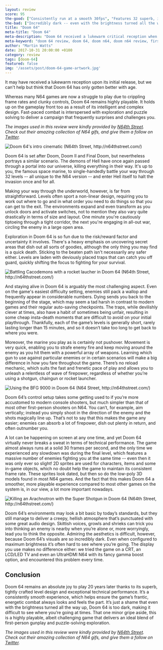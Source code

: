 ```yaml
---
layout: review
score: 95
the-good: ["Consistently run at a smooth 30fps", "Features 32 superb, intricately designed levels that require thought and puzzle-solving skills", "Easy to play thanks to simple control scheme"]
the-bad: ["Incredibly dark -- even with the brightness turned all the way up", "Some in-game traps are a bit unfair"]
title: "Doom 64"
meta-title: "Doom 64"
meta-description: "Doom 64 received a lukewarm critical reception when it came to the N64 in 1997. Find out how it plays now with our in-depth review."
meta-keyword: "doom 64 review, doom 64, doom n64, doom n64 review, first person shooter n64"
author: "Martin Watts"
date: 2017-10-31 20:00:00 +0100
category: review
tags: [doom-64]
featured: false
img: '/assets/post/doom-64-game-artwork.jpg'
---
```


It may have received a lukewarm reception upon its initial release, but we can't help but think that Doom 64 has only gotten better with age.

Whereas many N64 games are now a struggle to play due to crippling frame rates and clunky controls, Doom 64 remains highly playable. It holds up on the gameplay front too as a result of its intelligent and complex design. Fast-paced combat is interspersed with exploration and puzzle solving to deliver a campaign that frequently surprises and challenges you.

*The images used in this review were kindly provided by [N64th Street](http://n64thstreet.com/). Check out their amazing collection of N64 gifs, and give them a follow on [Twitter](https://twitter.com/n64thstreetgifs).*

<img align="center" src="http://78.media.tumblr.com/7f9a31c16c51a0d2fddca513730b563a/tumblr_n5bq9lP2ca1s3uawvo2_r3_400.gif" alt="Doom 64's intro cinematic (N64th Street, http://n64thstreet.com/)"></img>

Doom 64 is set after Doom, Doom II and Final Doom, but nevertheless portrays a similar scenario. The demons of Hell have once again passed through a portal into our universe, killing everything in their way. It's up to you, the famous space marine, to single-handedly battle your way through 32 levels -- all unique to the N64 version -- and enter Hell itself to halt the invasion once and for all.

Making your way through the underworld, however, is far from straightforward. Levels often sport a non-linear design, requiring you to work out where to go and in what order you need to do things so that you can get to the exit. The environments expand and even transform as you unlock doors and activate switches, not to mention they also vary quite drastically in terms of size and layout. One minute you're cautiously tiptoeing through a tight corridor, the next you're engaging in all-out war, circling the enemy in a large open area.

Exploration in Doom 64 is so fun due to the risk/reward factor and uncertainty it involves. There's a heavy emphasis on uncovering secret areas that dish out all sorts of goodies, although the only thing you may find is a quick death. Sticking to the beaten path isn't necessarily any safer either. Levels are laden with deviously placed traps that can catch you off guard, quickly shifting the focus to fighting for your survival.

<img align="center" src="http://78.media.tumblr.com/f451f9a206f92d29dc166c91e2b6b5ce/tumblr_ognoj5snDI1s3uawvo1_400.gif" alt="Battling Cacodemons with a rocket laucher in Doom 64 (N64th Street, http://n64thstreet.com/)"></img> 

And staying alive in Doom 64 is arguably the most challenging aspect. Even on the game's easiest difficulty setting, enemies still pack a wallop and frequently appear in considerable numbers. Dying sends you back to the beginning of the stage, which may seem a tad harsh in contrast to modern games and their regular auto-saving checkpoints. The traps, while devilishly clever at times, also have a habit of sometimes being unfair, resulting in some cheap insta-death moments that are difficult to avoid on your initial playthrough. Thankfully, each of the game’s levels is generally short, rarely lasting longer than 15 minutes, and so it doesn’t take too long to get back to where you were.

Moreover, the marine you play as is certainly not pushover. Movement is very quick, enabling you to strafe enemy fire and keep moving around the enemy as you hit them with a powerful array of weapons. Learning which gun to use against particular enemies or in certain scenarios will make a big difference in how you fare throughout the game. There’s no reload mechanic, which suits the fast and frenetic pace of play and allows you to unleash a relentless of wave of firepower, regardless of whether you’re using a shotgun, chaingun or rocket launcher.

<img align="center" src="http://78.media.tumblr.com/e99c2e7312721e38392f50b7355d546e/tumblr_og1y8c158d1s3uawvo1_400.gif" alt="Using the BFG 9000 in Doom 64 (N64 Street, http://n64thstreet.com/)"></img>

Doom 64’s control setup takes some getting used to if you’re more accustomed to modern console shooters, but much simpler than that of most other first-person shooters on N64. You can’t, for example, aim vertically; instead you simply shoot in the direction of the enemy and the shots magically line up. That’s not to say that this makes the game any easier; enemies can absorb a lot of firepower, dish out plenty in return, and often outnumber you.

A lot can be happening on screen at any one time, and yet Doom 64 virtually never breaks a sweat in terms of technical performance. The game almost always runs at a solid 30 frames per second, and the only time we experienced any slowdown was during the final level, which features a massive number of enemies fighting you at the same time -- even then it was only ever so slight! 2D sprites are used for characters, items and some in-game objects, which no doubt help the game to maintain its consistent frame rate. These sprites look dated, but then so do the low-poly 3D models found in most N64 games. And the fact that this makes Doom 64 a smoother, more playable experience compared to most other games on the system is, in our view, a lot more important nowadays.

<img align="center" src="http://78.media.tumblr.com/69398b4e08563ac1f5a50d87521c183b/tumblr_nwhgkzzSaK1s3uawvo1_500.gif" alt="Killing an Arachnotron with the Super Shotgun in Doom 64 (N64th Street, http://n64thstreet.com/)"></img>

Doom 64’s environments may look a bit basic by today’s standards, but they still manage to deliver a creepy, hellish atmosphere that’s punctuated with some great audio design. Skittish voices, growls and shrieks can trick you into thinking an enemy is nearby when you’re alone or, more worryingly, lead you to think the opposite. Admiring the aesthetics is difficult, however, because Doom 64’s visuals are so incredibly dark. Even when configured to maximum brightness it’s often hard to see where you’re going. The display you use makes no difference either: we tried the game on a CRT, an LCD/LED TV and even an UltraHDMI N64 with its fancy gamma boost option, and encountered this problem every time.

## Conclusion ##

Doom 64 remains an absolute joy to play 20 years later thanks to its superb, tightly crafted level design and exceptional technical performance. It’s a consistently smooth experience, which helps ensure the game’s frantic, energetic combat always looks and feels the part. It’s just a shame that even with the brightness turned all the way up, Doom 64 is too dark, making it difficult to see where you’re going at times. That one minor gripe aside, this is a highly playable, albeit challenging game that delivers an ideal blend of first-person gunplay and puzzle-solving exploration.

*The images used in this review were kindly provided by [N64th Street](http://n64thstreet.com/). Check out their amazing collection of N64 gifs, and give them a follow on [Twitter](https://twitter.com/n64thstreetgifs).*